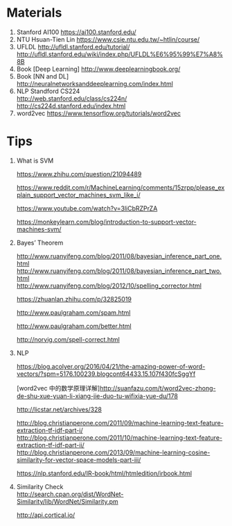 # Materials
1. Stanford AI100 https://ai100.stanford.edu/
2. NTU Hsuan-Tien Lin https://www.csie.ntu.edu.tw/~htlin/course/  
3. UFLDL http://ufldl.stanford.edu/tutorial/  http://ufldl.stanford.edu/wiki/index.php/UFLDL%E6%95%99%E7%A8%8B
4. Book [Deep Learning] http://www.deeplearningbook.org/
5. Book [NN and DL] http://neuralnetworksanddeeplearning.com/index.html  
6. NLP Standford CS224  
http://web.stanford.edu/class/cs224n/  
http://cs224d.stanford.edu/index.html  
7. word2vec https://www.tensorflow.org/tutorials/word2vec



# Tips
1. What is SVM 
   
   https://www.zhihu.com/question/21094489
   
   https://www.reddit.com/r/MachineLearning/comments/15zrpp/please_explain_support_vector_machines_svm_like_i/
   
   https://www.youtube.com/watch?v=3liCbRZPrZA
   
   https://monkeylearn.com/blog/introduction-to-support-vector-machines-svm/


2. Bayes’ Theorem

   http://www.ruanyifeng.com/blog/2011/08/bayesian_inference_part_one.html   
   http://www.ruanyifeng.com/blog/2011/08/bayesian_inference_part_two.html   
   http://www.ruanyifeng.com/blog/2012/10/spelling_corrector.html
   
   
   https://zhuanlan.zhihu.com/p/32825019
   
   
   http://www.paulgraham.com/spam.html
  
   http://www.paulgraham.com/better.html  
    
   
   http://norvig.com/spell-correct.html
   

3. NLP  

   https://blog.acolyer.org/2016/04/21/the-amazing-power-of-word-vectors/?spm=5176.100239.blogcont64433.15.107f430fcSggYf
   
   [word2vec 中的数学原理详解]http://suanfazu.com/t/word2vec-zhong-de-shu-xue-yuan-li-xiang-jie-duo-tu-wifixia-yue-du/178  
   
   http://licstar.net/archives/328  
   
   http://blog.christianperone.com/2011/09/machine-learning-text-feature-extraction-tf-idf-part-i/
   http://blog.christianperone.com/2011/10/machine-learning-text-feature-extraction-tf-idf-part-ii/
   http://blog.christianperone.com/2013/09/machine-learning-cosine-similarity-for-vector-space-models-part-iii/  
   
   https://nlp.stanford.edu/IR-book/html/htmledition/irbook.html
   
4. Similarity Check  
   http://search.cpan.org/dist/WordNet-Similarity/lib/WordNet/Similarity.pm  
   
   http://api.cortical.io/
